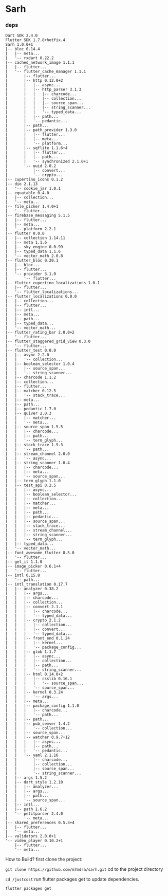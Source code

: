 # Sarh
### deps
    Dart SDK 2.4.0  
    Flutter SDK 1.7.8+hotfix.4  
    Sarh 1.0.0+1  
    |-- bloc 0.14.4  
    |   |-- meta...  
    |   '-- rxdart 0.22.2  
    |-- cached_network_image 1.1.1  
    |   |-- flutter...  
    |   '-- flutter_cache_manager 1.1.1  
    |       |-- flutter...  
    |       |-- http 0.12.0+2  
    |       |   |-- async...  
    |       |   |-- http_parser 3.1.3  
    |       |   |   |-- charcode...  
    |       |   |   |-- collection...  
    |       |   |   |-- source_span...  
    |       |   |   |-- string_scanner...  
    |       |   |   '-- typed_data...  
    |       |   |-- path...  
    |       |   '-- pedantic...  
    |       |-- path...  
    |       |-- path_provider 1.3.0  
    |       |   |-- flutter...  
    |       |   |-- meta...  
    |       |   '-- platform...  
    |       |-- sqflite 1.1.6+4  
    |       |   |-- flutter...  
    |       |   |-- path...  
    |       |   '-- synchronized 2.1.0+1  
    |       '-- uuid 2.0.2  
    |           |-- convert...  
    |           '-- crypto...  
    |-- cupertino_icons 0.1.2  
    |-- dio 2.1.13  
    |   '-- cookie_jar 1.0.1  
    |-- equatable 0.4.0  
    |   |-- collection...  
    |   '-- meta...  
    |-- file_picker 1.4.0+1  
    |   '-- flutter...  
    |-- firebase_messaging 5.1.5  
    |   |-- flutter...  
    |   |-- meta...  
    |   '-- platform 2.2.1  
    |-- flutter 0.0.0  
    |   |-- collection 1.14.11  
    |   |-- meta 1.1.6  
    |   |-- sky_engine 0.0.99  
    |   |-- typed_data 1.1.6  
    |   '-- vector_math 2.0.8  
    |-- flutter_bloc 0.20.1  
    |   |-- bloc...  
    |   |-- flutter...  
    |   '-- provider 3.1.0  
    |       '-- flutter...  
    |-- flutter_cupertino_localizations 1.0.1  
    |   |-- flutter...  
    |   '-- flutter_localizations...  
    |-- flutter_localizations 0.0.0  
    |   |-- collection...  
    |   |-- flutter...  
    |   |-- intl...  
    |   |-- meta...  
    |   |-- path...  
    |   |-- typed_data...  
    |   '-- vector_math...  
    |-- flutter_rating_bar 2.0.0+2  
    |   '-- flutter...  
    |-- flutter_staggered_grid_view 0.3.0  
    |   '-- flutter...  
    |-- flutter_test 0.0.0  
    |   |-- async 2.2.0  
    |   |   '-- collection...  
    |   |-- boolean_selector 1.0.4  
    |   |   |-- source_span...  
    |   |   '-- string_scanner...  
    |   |-- charcode 1.1.2  
    |   |-- collection...  
    |   |-- flutter...  
    |   |-- matcher 0.12.5  
    |   |   '-- stack_trace...  
    |   |-- meta...  
    |   |-- path...  
    |   |-- pedantic 1.7.0  
    |   |-- quiver 2.0.3  
    |   |   |-- matcher...  
    |   |   '-- meta...  
    |   |-- source_span 1.5.5  
    |   |   |-- charcode...  
    |   |   |-- path...  
    |   |   '-- term_glyph...  
    |   |-- stack_trace 1.9.3  
    |   |   '-- path...  
    |   |-- stream_channel 2.0.0  
    |   |   '-- async...  
    |   |-- string_scanner 1.0.4  
    |   |   |-- charcode...  
    |   |   |-- meta...  
    |   |   '-- source_span...  
    |   |-- term_glyph 1.1.0  
    |   |-- test_api 0.2.5  
    |   |   |-- async...  
    |   |   |-- boolean_selector...  
    |   |   |-- collection...  
    |   |   |-- matcher...  
    |   |   |-- meta...  
    |   |   |-- path...  
    |   |   |-- pedantic...  
    |   |   |-- source_span...  
    |   |   |-- stack_trace...  
    |   |   |-- stream_channel...  
    |   |   |-- string_scanner...  
    |   |   '-- term_glyph...  
    |   |-- typed_data...  
    |   '-- vector_math...  
    |-- font_awesome_flutter 8.5.0  
    |   '-- flutter...  
    |-- get_it 1.1.0  
    |-- image_picker 0.6.1+4  
    |   '-- flutter...  
    |-- intl 0.15.8  
    |   '-- path...  
    |-- intl_translation 0.17.7  
    |   |-- analyzer 0.38.2  
    |   |   |-- args...  
    |   |   |-- charcode...  
    |   |   |-- collection...  
    |   |   |-- convert 2.1.1  
    |   |   |   |-- charcode...  
    |   |   |   '-- typed_data...  
    |   |   |-- crypto 2.1.2  
    |   |   |   |-- collection...  
    |   |   |   |-- convert...  
    |   |   |   '-- typed_data...  
    |   |   |-- front_end 0.1.24  
    |   |   |   |-- kernel...  
    |   |   |   '-- package_config...  
    |   |   |-- glob 1.1.7  
    |   |   |   |-- async...  
    |   |   |   |-- collection...  
    |   |   |   |-- path...  
    |   |   |   '-- string_scanner...  
    |   |   |-- html 0.14.0+2  
    |   |   |   |-- csslib 0.16.1  
    |   |   |   |   '-- source_span...  
    |   |   |   '-- source_span...  
    |   |   |-- kernel 0.3.24  
    |   |   |   '-- args...  
    |   |   |-- meta...  
    |   |   |-- package_config 1.1.0  
    |   |   |   |-- charcode...  
    |   |   |   '-- path...  
    |   |   |-- path...  
    |   |   |-- pub_semver 1.4.2  
    |   |   |   '-- collection...  
    |   |   |-- source_span...  
    |   |   |-- watcher 0.9.7+12  
    |   |   |   |-- async...  
    |   |   |   |-- path...  
    |   |   |   '-- pedantic...  
    |   |   '-- yaml 2.1.16  
    |   |       |-- charcode...  
    |   |       |-- collection...  
    |   |       |-- source_span...  
    |   |       '-- string_scanner...  
    |   |-- args 1.5.2  
    |   |-- dart_style 1.2.10  
    |   |   |-- analyzer...  
    |   |   |-- args...  
    |   |   |-- path...  
    |   |   '-- source_span...  
    |   |-- intl...  
    |   |-- path 1.6.2  
    |   '-- petitparser 2.4.0  
    |       '-- meta...  
    |-- shared_preferences 0.5.3+4  
    |   |-- flutter...  
    |   '-- meta...  
    |-- validators 2.0.0+1  
    '-- video_player 0.10.2+1  
        |-- flutter...  
        '-- meta...

How to Build?
first clone the project:

```git clone https://github.com/m7mdra/sarh.git```
cd to the project directory


```cd /justcost```
run flutter packages get to update dependencies.

```flutter packages get```
